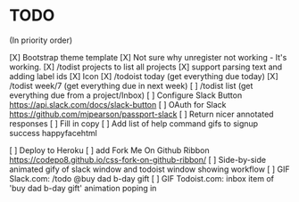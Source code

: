 # TODO

(In priority order)

[X] Bootstrap theme template
[X] Not sure why unregister not working - It's working.
[X] /todist projects to list all projects
[X] support parsing text and adding label ids
[X] Icon
[X] /todoist today (get everything due today)
[X] /todist week/7 (get everything due in next week)
[ ] /todist list (get everything due from a project/Inbox)
[ ] Configure Slack Button https://api.slack.com/docs/slack-button
  [ ] OAuth for Slack https://github.com/mjpearson/passport-slack
[ ] Return nicer annotated responses
[ ] Fill in copy
[ ] Add list of help command gifs to signup success happyfacehtml

[ ] Deploy to Heroku
[ ] add Fork Me On Github Ribbon https://codepo8.github.io/css-fork-on-github-ribbon/
[ ] Side-by-side animated gify of slack window and todoist window showing workflow
[ ] GIF Slack.com: /todo @buy dad b-day gift
[ ] GIF Todoist.com: inbox item of 'buy dad b-day gift' animation poping in